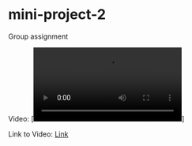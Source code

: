# mini-project-2
Group assignment


Video:
[![Video](web-apps-video.mp4)]

Link to Video:
[Link](https://youtu.be/mC8ai6zMLxY)